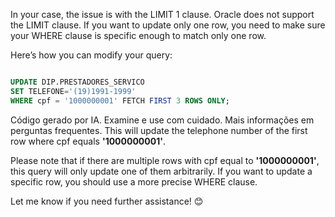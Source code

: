 In your case, the issue is with the LIMIT 1 clause. Oracle does not support the LIMIT clause. If you want to update only one row, you need to make sure your WHERE clause is specific enough to match only one row.

Here’s how you can modify your query:

```SQL

UPDATE DIP.PRESTADORES_SERVICO
SET TELEFONE='(19)1991-1999'
WHERE cpf = '1000000001' FETCH FIRST 3 ROWS ONLY;

```

Código gerado por IA. Examine e use com cuidado. Mais informações em perguntas frequentes.
This will update the telephone number of the first row where cpf equals **'1000000001'**.

Please note that if there are multiple rows with cpf equal to **'1000000001'**, this query will only update one of them arbitrarily. If you want to update a specific row, you should use a more precise WHERE clause.

Let me know if you need further assistance! 😊
